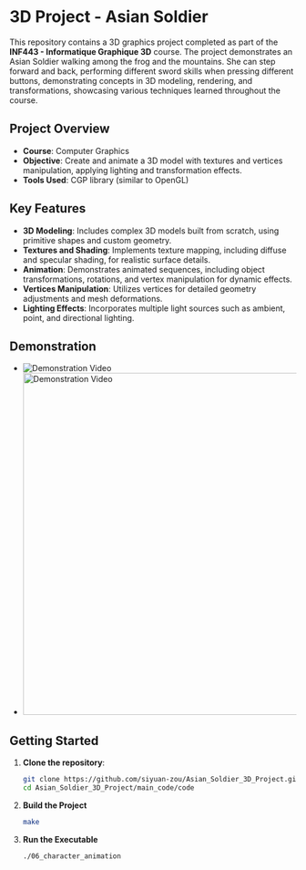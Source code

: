 # 3D Project - Asian Soldier

This repository contains a 3D graphics project completed as part of the **INF443 - Informatique Graphique 3D** course. The project demonstrates an Asian Soldier walking among the frog and the mountains. She can step forward and back, performing different sword skills when pressing different buttons, demonstrating concepts in 3D modeling, rendering, and transformations, showcasing various techniques learned throughout the course.

## Project Overview

- **Course**: Computer Graphics
- **Objective**: Create and animate a 3D model with textures and vertices manipulation, applying lighting and transformation effects.
- **Tools Used**: CGP library (similar to OpenGL)

## Key Features

- **3D Modeling**: Includes complex 3D models built from scratch, using primitive shapes and custom geometry.
- **Textures and Shading**: Implements texture mapping, including diffuse and specular shading, for realistic surface details.
- **Animation**: Demonstrates animated sequences, including object transformations, rotations, and vertex manipulation for dynamic effects.
- **Vertices Manipulation**: Utilizes vertices for detailed geometry adjustments and mesh deformations.
- **Lighting Effects**: Incorporates multiple light sources such as ambient, point, and directional lighting.

## Demonstration
- ![Demonstration Video](video.gif)
- <img src="video.gif" alt="Demonstration Video" width="600" height="auto"/>


## Getting Started

1. **Clone the repository**:
   ```bash
   git clone https://github.com/siyuan-zou/Asian_Soldier_3D_Project.git
   cd Asian_Soldier_3D_Project/main_code/code

2. **Build the Project**  
   ```bash
   make

3. **Run the Executable**
   ```bash
   ./06_character_animation
